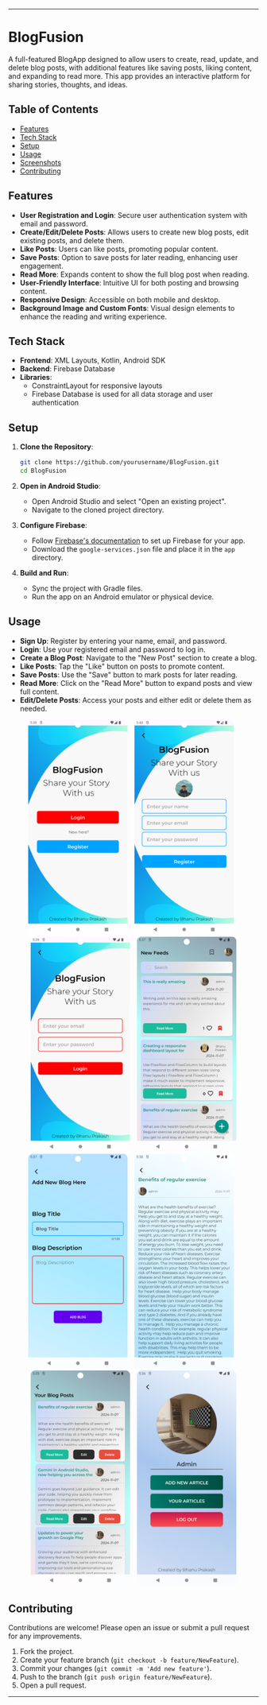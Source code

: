 
---

# BlogFusion

A full-featured BlogApp designed to allow users to create, read, update, and delete blog posts, with additional features like saving posts, liking content, and expanding to read more. This app provides an interactive platform for sharing stories, thoughts, and ideas.

## Table of Contents
- [Features](#features)
- [Tech Stack](#tech-stack)
- [Setup](#setup)
- [Usage](#usage)
- [Screenshots](#screenshots)
- [Contributing](#contributing)

## Features
- **User Registration and Login**: Secure user authentication system with email and password.
- **Create/Edit/Delete Posts**: Allows users to create new blog posts, edit existing posts, and delete them.
- **Like Posts**: Users can like posts, promoting popular content.
- **Save Posts**: Option to save posts for later reading, enhancing user engagement.
- **Read More**: Expands content to show the full blog post when reading.
- **User-Friendly Interface**: Intuitive UI for both posting and browsing content.
- **Responsive Design**: Accessible on both mobile and desktop.
- **Background Image and Custom Fonts**: Visual design elements to enhance the reading and writing experience.

## Tech Stack
- **Frontend**: XML Layouts, Kotlin, Android SDK
- **Backend**: Firebase Database
- **Libraries**: 
  - ConstraintLayout for responsive layouts
  - Firebase Database is used for all data storage and user authentication

## Setup
1. **Clone the Repository**:
    ```bash
    git clone https://github.com/yourusername/BlogFusion.git
    cd BlogFusion
    ```

2. **Open in Android Studio**:
   - Open Android Studio and select "Open an existing project".
   - Navigate to the cloned project directory.

3. **Configure Firebase**:
   - Follow [Firebase's documentation](https://firebase.google.com/docs/android/setup) to set up Firebase for your app.
   - Download the `google-services.json` file and place it in the `app` directory.

4. **Build and Run**:
   - Sync the project with Gradle files.
   - Run the app on an Android emulator or physical device.

## Usage
- **Sign Up**: Register by entering your name, email, and password.
- **Login**: Use your registered email and password to log in.
- **Create a Blog Post**: Navigate to the "New Post" section to create a blog.
- **Like Posts**: Tap the "Like" button on posts to promote content.
- **Save Posts**: Use the "Save" button to mark posts for later reading.
- **Read More**: Click on the "Read More" button to expand posts and view full content.
- **Edit/Delete Posts**: Access your posts and either edit or delete them as needed.

<p align="center">
  <img src="app/src/main/res/drawable/screenshots/img1.png" alt="Home Screen" width="200" style="margin-right: 10px;"/>
  <img src="app/src/main/res/drawable/screenshots/img2.png" alt="Login Screen" width="200" style="margin-right: 10px;"/>
  <img src="app/src/main/res/drawable/screenshots/img3.png" alt="Create Post" width="200" style="margin-right: 10px;"/>
  <img src="app/src/main/res/drawable/screenshots/img4.png" alt="Saved Posts" width="200"/>
  <img src="app/src/main/res/drawable/screenshots/img5.png" alt="Home Screen" width="200" style="margin-right: 10px;"/>
  <img src="app/src/main/res/drawable/screenshots/img6.png" alt="Login Screen" width="200" style="margin-right: 10px;"/>
  <img src="app/src/main/res/drawable/screenshots/img7.png" alt="Create Post" width="200" style="margin-right: 10px;"/>
  <img src="app/src/main/res/drawable/screenshots/img8.png" alt="Saved Posts" width="200"/>
</p>


## Contributing
Contributions are welcome! Please open an issue or submit a pull request for any improvements.

1. Fork the project.
2. Create your feature branch (`git checkout -b feature/NewFeature`).
3. Commit your changes (`git commit -m 'Add new feature'`).
4. Push to the branch (`git push origin feature/NewFeature`).
5. Open a pull request.


---
